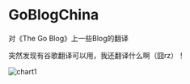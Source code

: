 # GoBlogChina
对《The Go Blog》上一些Blog的翻译  
  
突然发现有谷歌翻译可以用，我还翻译什么啊（囧rz）！  
  
![chart1](https://github.com/jacenr/GoBlogChina/blob/alg2/translation.gif)  
